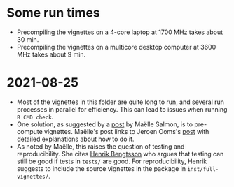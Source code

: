 # Some run times

- Precompiling the vignettes on a 4-core laptop at 1700 MHz takes about 30 min.
- Precompiling the vignettes on a multicore desktop computer at 3600 MHz takes about 9 min.

# 2021-08-25

- Most of the vignettes in this folder are quite long to run, and several run processes in parallel for efficiency. This can lead to issues when running `R CMD check`.
- One solution, as suggested by a [post](https://blog.r-hub.io/2020/06/03/vignettes/) by Maëlle Salmon, is to pre-compute vignettes. Maëlle's post links to Jeroen Ooms's [post](https://ropensci.org/blog/2019/12/08/precompute-vignettes/) with detailed explanations about how to do it.
- As noted by Maëlle, this raises the question of testing and reproducibility. She cites [Henrik Bengtsson](https://www.mail-archive.com/r-package-devel@r-project.org/msg00812.html) who argues that testing can still be good if tests in `tests/` are good. For reproducibility, Henrik suggests to include the source vignettes in the package in `inst/full-vignettes/`.

